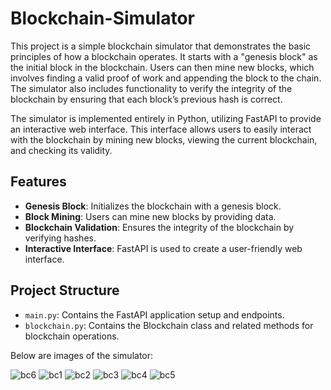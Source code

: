 # Blockchain-Simulator

This project is a simple blockchain simulator that demonstrates the basic principles of how a blockchain operates. It starts with a "genesis block" as the initial block in the blockchain. Users can then mine new blocks, which involves finding a valid proof of work and appending the block to the chain. The simulator also includes functionality to verify the integrity of the blockchain by ensuring that each block’s previous hash is correct.

The simulator is implemented entirely in Python, utilizing FastAPI to provide an interactive web interface. This interface allows users to easily interact with the blockchain by mining new blocks, viewing the current blockchain, and checking its validity.

## Features
- **Genesis Block**: Initializes the blockchain with a genesis block.
- **Block Mining**: Users can mine new blocks by providing data.
- **Blockchain Validation**: Ensures the integrity of the blockchain by verifying hashes.
- **Interactive Interface**: FastAPI is used to create a user-friendly web interface.

## Project Structure
- `main.py`: Contains the FastAPI application setup and endpoints.
- `blockchain.py`: Contains the Blockchain class and related methods for blockchain operations.

Below are images of the simulator:

![bc6](https://github.com/Syedz68/Blockchain-Simulator/assets/107263740/5836f6aa-def8-44a8-b911-0119ed7d2718)
![bc1](https://github.com/Syedz68/Blockchain-Simulator/assets/107263740/bd2857a5-7596-4e29-afc7-6ec9321b05a0)
![bc2](https://github.com/Syedz68/Blockchain-Simulator/assets/107263740/18f50f9c-bcdc-4b39-b5f4-56384f1a1884)
![bc3](https://github.com/Syedz68/Blockchain-Simulator/assets/107263740/877a66d2-fc91-489b-a174-1061477a3ff4)
![bc4](https://github.com/Syedz68/Blockchain-Simulator/assets/107263740/de3651ec-65d5-481a-aed7-4fcde2337b0e)
![bc5](https://github.com/Syedz68/Blockchain-Simulator/assets/107263740/574bb59b-2020-4f2f-89c6-69a9d92ebd6a)
